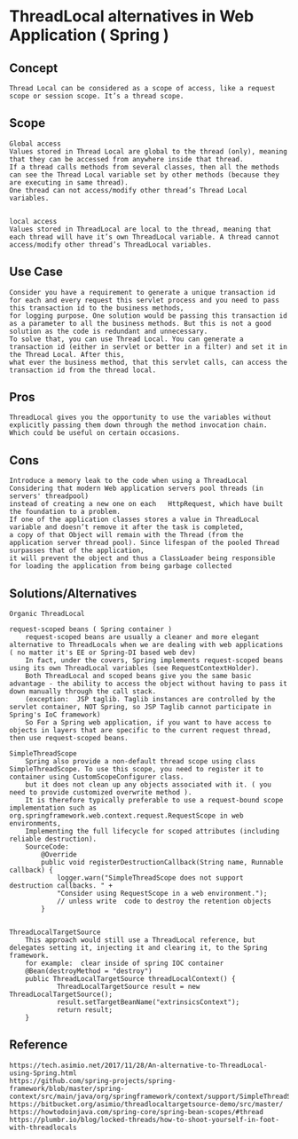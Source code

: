 # ThreadLocal alternatives in Web Application ( Spring )

##  Concept
    Thread Local can be considered as a scope of access, like a request scope or session scope. It’s a thread scope. 


## Scope
	Global access
	Values stored in Thread Local are global to the thread (only), meaning that they can be accessed from anywhere inside that thread.
	If a thread calls methods from several classes, then all the methods can see the Thread Local variable set by other methods (because they are executing in same thread).
	One thread can not access/modify other thread’s Thread Local variables.


	local access
	Values stored in ThreadLocal are local to the thread, meaning that each thread will have it’s own ThreadLocal variable. A thread cannot access/modify other thread’s ThreadLocal variables.

## Use Case
	Consider you have a requirement to generate a unique transaction id for each and every request this servlet process and you need to pass this transaction id to the business methods, 
	for logging purpose. One solution would be passing this transaction id as a parameter to all the business methods. But this is not a good solution as the code is redundant and unnecessary.
	To solve that, you can use Thread Local. You can generate a transaction id (either in servlet or better in a filter) and set it in the Thread Local. After this,
	what ever the business method, that this servlet calls, can access the transaction id from the thread local.


## Pros
	ThreadLocal gives you the opportunity to use the variables without explicitly passing them down through the method invocation chain. Which could be useful on certain occasions.


## Cons
	Introduce a memory leak to the code when using a ThreadLocal Considering that modern Web application servers pool threads (in servers' threadpool) 
    instead of creating a new one on each 	HttpRequest, which have built the foundation to a problem.  
    If one of the application classes stores a value in ThreadLocal variable and doesn’t remove it after the task is completed, 
    a copy of that Object will remain with the Thread (from the application server thread pool). Since lifespan of the pooled Thread surpasses that of the application, 
    it will prevent the object and thus a ClassLoader being responsible for loading the application from being garbage collected


## Solutions/Alternatives

	Organic ThreadLocal
    
    request-scoped beans ( Spring container )
		request-scoped beans are usually a cleaner and more elegant alternative to ThreadLocals when we are dealing with web applications ( no matter it's EE or Spring-DI based web dev)
 		In fact, under the covers, Spring implements request-scoped beans using its own ThreadLocal variables (see RequestContextHolder). 
		Both ThreadLocal and scoped beans give you the same basic advantage - the ability to access the object without having to pass it down manually through the call stack.
		(exception:  JSP taglib. Taglib instances are controlled by the servlet container, NOT Spring, so JSP Taglib cannot participate in Spring's IoC framework)
		So For a Spring web application, if you want to have access to objects in layers that are specific to the current request thread, then use request-scoped beans. 
	
	SimpleThreadScope
		Spring also provide a non-default thread scope using class SimpleThreadScope. To use this scope, you need to register it to container using CustomScopeConfigurer class.
		but it does not clean up any objects associated with it. ( you need to provide customized overwrite method ). 
		It is therefore typically preferable to use a request-bound scope implementation such as org.springframework.web.context.request.RequestScope in web environments,
		Implementing the full lifecycle for scoped attributes (including reliable destruction).
		SourceCode:
			@Override
			public void registerDestructionCallback(String name, Runnable callback) {
				logger.warn("SimpleThreadScope does not support destruction callbacks. " +
				"Consider using RequestScope in a web environment.");
				// unless write  code to destroy the retention objects
			}


	ThreadLocalTargetSource 
		This approach would still use a ThreadLocal reference, but delegates setting it, injecting it and clearing it, to the Spring framework.
		for example:  clear inside of spring IOC container
		@Bean(destroyMethod = "destroy")
  		public ThreadLocalTargetSource threadLocalContext() {
    			ThreadLocalTargetSource result = new ThreadLocalTargetSource();
    			result.setTargetBeanName("extrinsicsContext");
    			return result;
  		}


##  Reference
	https://tech.asimio.net/2017/11/28/An-alternative-to-ThreadLocal-using-Spring.html
	https://github.com/spring-projects/spring-framework/blob/master/spring-context/src/main/java/org/springframework/context/support/SimpleThreadScope.java
	https://bitbucket.org/asimio/threadlocaltargetsource-demo/src/master/
	https://howtodoinjava.com/spring-core/spring-bean-scopes/#thread
	https://plumbr.io/blog/locked-threads/how-to-shoot-yourself-in-foot-with-threadlocals


